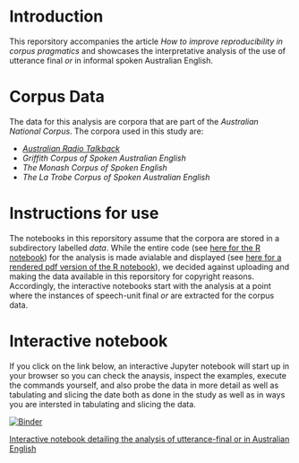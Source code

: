 # Introduction

This reporsitory accompanies the article *How to improve reproducibility in corpus pragmatics* and showcases the interpretative analysis of the use of utterance final *or* in informal spoken Australian English. 

# Corpus Data

The data for this analysis are corpora that are part of the *Australian National Corpus*. The corpora used in this study are:
 * [*Australian Radio Talkback*](https://researchdata.edu.au/australian-radio-talkback/2008?source=undefined)  
 * *Griffith Corpus of Spoken Australian English*  
 * *The Monash Corpus of Spoken English*  
 * *The La Trobe Corpus of Spoken Australian English*   


# Instructions for use

The notebooks in this reporsitory assume that the corpora are stored in a subdirectory labelled *data*. While the entire code (see [here for the R notebook](https://github.com/MartinSchweinberger/IJCL_ReproducibilityInCorpusPragmatics/blob/main/ufor_cb.Rmd)) for the analysis is made avialable and displayed (see [here for a rendered pdf version of the R notebook](https://github.com/MartinSchweinberger/IJCL_ReproducibilityInCorpusPragmatics/blob/main/ufor_cb.pdf)), we decided against uploading and making the data available in this reporsitory for copyright reasons. Accordingly, the interactive notebooks start with the analysis at a point where the instances of speech-unit final *or* are extracted for the corpus data.   

# Interactive notebook

If you click on the link below, an interactive Jupyter notebook will start up in your browser so you can check the anaysis, inspect the examples, execute the commands yourself, and also probe the data in more detail as well as tabulating and slicing the date both as done in the study as well as in ways you are intersted in tabulating and slicing the data.

[![Binder](https://mybinder.org/badge_logo.svg)](https://mybinder.org/v2/gh/MartinSchweinberger/IJCL_ReproducibilityInCorpusPragmatics/main?labpath=ufor_cb.ipynb)

[Interactive notebook detailing the analysis of utterance-final or in Australian English](https://mybinder.org/v2/gh/MartinSchweinberger/IJCL_ReproducibilityInCorpusPragmatics/main?labpath=ufor_cb.ipynb)

